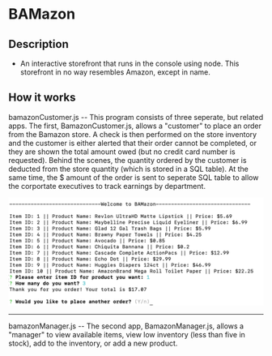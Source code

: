 # BAMazon

## Description

* An interactive storefront that runs in the console using node. This storefront in no way resembles Amazon, except in name.

## How it works

bamazonCustomer.js -- This program consists of three seperate, but related apps. The first, BamazonCustomer.js, allows a "customer" to place an order from the Bamazon store. A check is then performed on the store inventory and the customer is either alerted that their order cannot be completed, or they are shown the total amount owed (but no credit card number is requested). Behind the scenes, the quantity ordered by the customer is deducted from the store quantity (which is stored in a SQL table). At the same time, the $ amount of the order is sent to seperate SQL table to allow the corportate executives to track earnings by department.

<kbd>
  <img src="images/bamazonCustomer.png">
</kbd>

---------------------------------------------------------------------------------------

bamazonManager.js -- The second app, BamazonManager.js, allows a "manager" to view available items, view low inventory (less than five in stock), add to the inventory, or add a new product.
